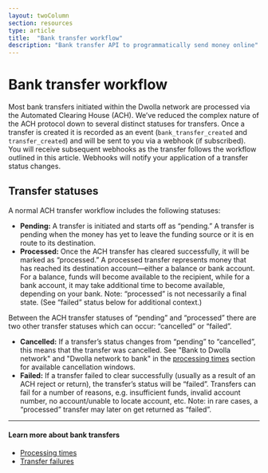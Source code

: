 ```yaml
---
layout: twoColumn
section: resources
type: article
title:  "Bank transfer workflow"
description: "Bank transfer API to programmatically send money online"
---
```


# Bank transfer workflow

Most bank transfers initiated within the Dwolla network are processed via the Automated Clearing House (ACH). We’ve reduced the complex nature of the ACH protocol down to several distinct statuses for transfers. Once a transfer is created it is recorded as an event (`bank_transfer_created` and `transfer_created`) and will be sent to you via a webhook (if subscribed). You will receive subsequent webhooks as the transfer follows the workflow outlined in this article. Webhooks will notify your application of a transfer status changes.

## Transfer statuses

A normal ACH transfer workflow includes the following statuses:

- **Pending:** A transfer is initiated and starts off as “pending.” A transfer is pending when the money has yet to leave the funding source or it is en route to its destination.
- **Processed:** Once the ACH transfer has cleared successfully, it will be marked as “processed.” A processed transfer represents money that has reached its destination account—either a balance or bank account. For a balance, funds will become available to the recipient, while for a bank account, it may take additional time to become available, depending on your bank. Note: “processed” is not necessarily a final state. (See “failed” status below for additional context.)

Between the ACH transfer statuses of “pending” and “processed” there are two other transfer statuses which can occur: “cancelled” or “failed”.

- **Cancelled:** If a transfer’s status changes from “pending” to “cancelled”, this means that the transfer was cancelled. See "Bank to Dwolla network" and "Dwolla network to bank" in the [processing times](/resources/bank-transfer-workflow/processing-times.html) section for available cancellation windows.
- **Failed:** If a transfer failed to clear successfully (usually as a result of an ACH reject or return), the transfer’s status will be “failed”. Transfers can fail for a number of reasons, e.g. insufficient funds, invalid account number, no account/unable to locate account, etc. Note: in rare cases, a “processed” transfer may later on get returned as “failed”.

* * *

#### Learn more about bank transfers

* [Processing times](/resources/bank-transfer-workflow/processing-times.html)
* [Transfer failures](/resources/bank-transfer-workflow/transfer-failures.html)